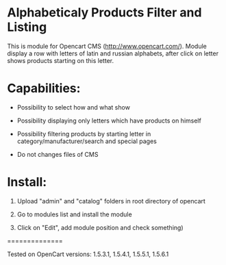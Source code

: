 Alphabeticaly Products Filter and Listing
==============
This is module for Opencart CMS (http://www.opencart.com/). Module display a row with letters of latin and russian alphabets, after click on letter shows products starting on this letter.

Capabilities:
==============
- Possibility to select how and what show

- Possibility displaying only letters which have products on himself

- Possibility filtering products by starting letter in category/manufacturer/search and special pages

- Do not changes files of CMS

Install:
==============
1) Upload "admin" and "catalog" folders in root directory of opencart

2) Go to modules list and install the module

3) Click on "Edit", add module position and check something) 

==============

Tested on OpenCart versions: 1.5.3.1, 1.5.4.1, 1.5.5.1, 1.5.6.1
